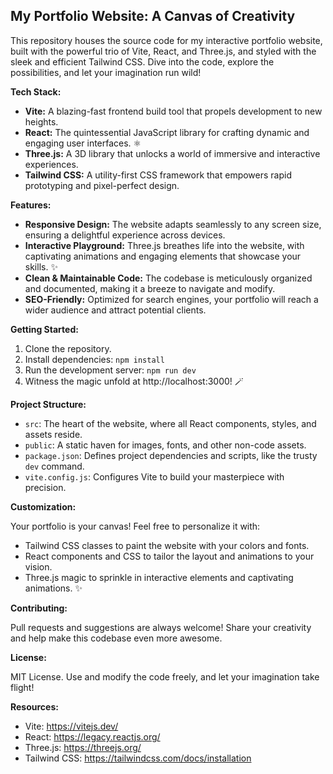 ## My Portfolio Website: A Canvas of Creativity



This repository houses the source code for my interactive portfolio website, built with the powerful trio of Vite, React, and Three.js, and styled with the sleek and efficient Tailwind CSS. Dive into the code, explore the possibilities, and let your imagination run wild!

**Tech Stack:**

* **Vite:** A blazing-fast frontend build tool that propels development to new heights. 
* **React:** The quintessential JavaScript library for crafting dynamic and engaging user interfaces. ⚛️
* **Three.js:** A 3D library that unlocks a world of immersive and interactive experiences. 
* **Tailwind CSS:** A utility-first CSS framework that empowers rapid prototyping and pixel-perfect design. 

**Features:**

* **Responsive Design:** The website adapts seamlessly to any screen size, ensuring a delightful experience across devices. 
* **Interactive Playground:** Three.js breathes life into the website, with captivating animations and engaging elements that showcase your skills. ✨
* **Clean & Maintainable Code:** The codebase is meticulously organized and documented, making it a breeze to navigate and modify. 
* **SEO-Friendly:** Optimized for search engines, your portfolio will reach a wider audience and attract potential clients. 

**Getting Started:**

1. Clone the repository.
2. Install dependencies: `npm install`
3. Run the development server: `npm run dev`
4. Witness the magic unfold at http://localhost:3000! 🪄

**Project Structure:**

* `src`: The heart of the website, where all React components, styles, and assets reside. 
* `public`: A static haven for images, fonts, and other non-code assets. ️
* `package.json`: Defines project dependencies and scripts, like the trusty `dev` command. 
* `vite.config.js`: Configures Vite to build your masterpiece with precision. ️

**Customization:**

Your portfolio is your canvas! Feel free to personalize it with:

* Tailwind CSS classes to paint the website with your colors and fonts. 
* React components and CSS to tailor the layout and animations to your vision. ️
* Three.js magic to sprinkle in interactive elements and captivating animations. ✨

**Contributing:**

Pull requests and suggestions are always welcome! Share your creativity and help make this codebase even more awesome. 

**License:**

MIT License. Use and modify the code freely, and let your imagination take flight! ️

**Resources:**

* Vite: https://vitejs.dev/
* React: https://legacy.reactjs.org/
* Three.js: https://threejs.org/
* Tailwind CSS: https://tailwindcss.com/docs/installation

